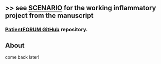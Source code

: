 ## >> see [SCENARIO](SCENARIO.md) for the working inflammatory project from the manuscript

### [PatientFORUM GitHub](https://github.com/sap218/patientFORUM) repository. 

## About

come back later!
